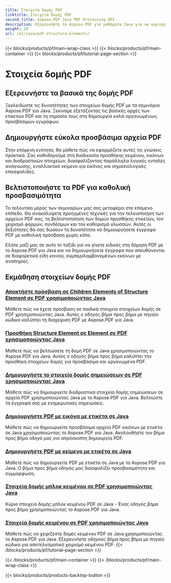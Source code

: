 ```yaml
---
title: Στοιχεία δομής PDF
linktitle: Στοιχεία δομής PDF
second_title: Aspose.PDF Java PDF Processing API
description: Εξερευνήστε το Aspose.PDF για μαθήματα Java για να κυριαρχήσετε τα στοιχεία δομής PDF. Δημιουργήστε οργανωμένα, προσβάσιμα αρχεία PDF χωρίς κόπο.
weight: 20
url: /el/java/pdf-structure-elements/
---
```


{{< blocks/products/pf/main-wrap-class >}}
{{< blocks/products/pf/main-container >}}
{{< blocks/products/pf/tutorial-page-section >}}

# Στοιχεία δομής PDF


## Εξερευνήστε τα βασικά της δομής PDF

Ξεκλειδώστε τις δυνατότητες των στοιχείων δομής PDF με τα σεμινάρια Aspose.PDF για Java. Ξεκινάμε εξετάζοντας τις βασικές αρχές των ετικετών PDF και τη σημασία τους στη δημιουργία καλά οργανωμένων, προσβάσιμων εγγράφων. 

## Δημιουργήστε εύκολα προσβάσιμα αρχεία PDF

Στην επόμενη ενότητα, θα μάθετε πώς να εφαρμόζετε αυτές τις γνώσεις πρακτικά. Σας καθοδηγούμε στη διαδικασία προσθήκης κειμένου, εικόνων και διαδραστικών στοιχείων, διασφαλίζοντας παράλληλα λογικές εντολές ανάγνωσης, εναλλακτικό κείμενο για εικόνες και σημασιολογικές επικεφαλίδες. 

## Βελτιστοποιήστε τα PDF για καθολική προσβασιμότητα

Το τελευταίο μέρος των σεμιναρίων μας σας μεταφέρει στο επόμενο επίπεδο. Θα ανακαλύψετε προηγμένες τεχνικές για την τελειοποίηση των αρχείων PDF σας, τη βελτιστοποίηση των δομών προσθήκης ετικετών, τον χειρισμό φορμών, συνδέσμων και τον καθορισμό γλωσσών. Αυτές οι δεξιότητες θα σας δώσουν τη δυνατότητα να δημιουργήσετε έγγραφα PDF με καθολική πρόσβαση χωρίς κόπο.

Ελάτε μαζί μας σε αυτό το ταξίδι για να γίνετε ειδικός στη δόμηση PDF με το Aspose.PDF για Java και να δημιουργήσετε έγγραφα που απευθύνονται σε διαφορετικά είδη κοινού, συμπεριλαμβανομένων εκείνων με αναπηρίες.
## Εκμάθηση στοιχείων δομής PDF
### [Αποκτήστε πρόσβαση σε Children Elements of Structure Element σε PDF χρησιμοποιώντας Java](./access-children-elements-of-structure-element-in-pdf-using-java/)
Μάθετε πώς να έχετε πρόσβαση σε παιδικά στοιχεία στοιχείων δομής σε PDF χρησιμοποιώντας Java. Αυτός ο οδηγός βήμα προς βήμα με πηγαίο κώδικα καλύπτει τη διαχείριση PDF με Aspose.PDF για Java.
### [Προσθήκη Structure Element σε Element σε PDF χρησιμοποιώντας Java](./add-structure-element-into-element-in-pdf-using-java/)
Μάθετε πώς να βελτιώσετε τη δομή PDF σε Java χρησιμοποιώντας το Aspose.PDF για Java. Αυτός ο οδηγός βήμα προς βήμα καλύπτει την προσθήκη στοιχείων δομής για προσβάσιμα και οργανωμένα PDF.
### [Δημιουργήστε το στοιχείο δομής σημειώσεων σε PDF χρησιμοποιώντας Java](./create-note-structure-element-in-pdf-using-java/)
Μάθετε πώς να δημιουργείτε διαδραστικά στοιχεία δομής σημειώσεων σε αρχεία PDF χρησιμοποιώντας Java με το Aspose.PDF για Java. Βελτιώστε τα έγγραφά σας με ενημερωτικές σημειώσεις.
### [Δημιουργήστε PDF με εικόνα με ετικέτα σε Java](./create-pdf-with-tagged-image-in-java/)
Μάθετε πώς να δημιουργείτε προσβάσιμα αρχεία PDF εικόνων με ετικέτα σε Java χρησιμοποιώντας το Aspose.PDF για Java. Ακολουθήστε τον βήμα προς βήμα οδηγό μας για απρόσκοπτη δημιουργία PDF.
### [Δημιουργήστε PDF με κείμενο με ετικέτα σε Java](./create-pdf-with-tagged-text-in-java/)
Μάθετε πώς να δημιουργείτε PDF με ετικέτα σε Java με το Aspose.PDF για Java. Ο βήμα προς βήμα οδηγός μας διασφαλίζει προσβασιμότητα και συμμόρφωση.
### [Στοιχεία δομής μπλοκ κειμένου σε PDF χρησιμοποιώντας Java](./text-block-structure-elements-in-pdf-using-java/)
Κύρια στοιχεία δομής μπλοκ κειμένου PDF σε Java - Ένας οδηγός βήμα προς βήμα χρησιμοποιώντας το Aspose.PDF για Java.
### [Στοιχεία δομής κειμένου σε PDF χρησιμοποιώντας Java](./text-structure-elements-in-pdf-using-java/)
Μάθετε πώς να χειρίζεστε δομές κειμένου PDF σε Java χρησιμοποιώντας το Aspose.PDF για Java. Εξερευνήστε οδηγούς βήμα προς βήμα με πηγαίο κώδικα για αποτελεσματικό χειρισμό κειμένου PDF.
{{< /blocks/products/pf/tutorial-page-section >}}

{{< /blocks/products/pf/main-container >}}
{{< /blocks/products/pf/main-wrap-class >}}

{{< blocks/products/products-backtop-button >}}
